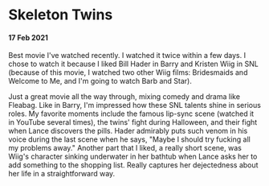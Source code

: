 # Skeleton Twins
#### 17 Feb 2021

Best movie I've watched recently. I watched it twice within a few days. I chose to watch it because I liked Bill Hader in Barry and Kristen Wiig in SNL (because of this movie, I watched two other Wiig films: Bridesmaids and Welcome to Me, and I'm going to watch Barb and Star).

Just a great movie all the way through, mixing comedy and drama like Fleabag. Like in Barry, I'm impressed how these SNL talents shine in serious roles. My favorite moments include the famous lip-sync scene (watched it in YouTube several times), the twins' fight during Halloween, and their fight when Lance discovers the pills. Hader admirably puts such venom in his voice during the last scene when he says, "Maybe I should try fucking all my problems away." Another part that I liked, a really short scene, was Wiig's character sinking underwater in her bathtub when Lance asks her to add something to the shopping list. Really captures her dejectedness about her life in a straightforward way.